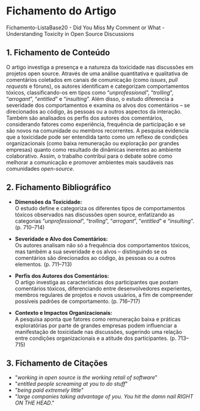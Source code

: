 # Fichamento do Artigo

Fichamento-ListaBase20 - Did You Miss My Comment or What - Understanding Toxicity in Open Source Discussions

## 1. Fichamento de Conteúdo

O artigo investiga a presença e a natureza da toxicidade nas discussões em projetos open source. Através de uma análise quantitativa e qualitativa de comentários coletados em canais de comunicação (como *issues*, *pull requests* e fóruns), os autores identificam e categorizam comportamentos tóxicos, classificando-os em tipos como “*unprofessiona*l”, “*trolling*”, “*arrogant*”, “*entitled*” e “*insulting*”. Além disso, o estudo diferencia a severidade dos comportamentos e examina os alvos dos comentários – se direcionados ao código, às pessoas ou a outros aspectos da interação. Também são analisados os perfis dos autores dos comentários, considerando fatores como experiência, frequência de participação e se são novos na comunidade ou membros recorrentes. A pesquisa evidencia que a toxicidade pode ser entendida tanto como um reflexo de condições organizacionais (como baixa remuneração ou exploração por grandes empresas) quanto como resultado de dinâmicas inerentes ao ambiente colaborativo. Assim, o trabalho contribui para o debate sobre como melhorar a comunicação e promover ambientes mais saudáveis nas comunidades *open-source*.

## 2. Fichamento Bibliográfico

- **Dimensões da Toxicidade:**  
  O estudo define e categoriza os diferentes tipos de comportamentos tóxicos observados nas discussões open source, enfatizando as categorias “*unprofessional*”, “*trolling*”, “*arrogant*”, “*entitled*” e “*insulting*”. (p. 710–714)

- **Severidade e Alvo dos Comentários:**  
  Os autores analisam não só a frequência dos comportamentos tóxicos, mas também a sua severidade e os alvos – distinguindo se os comentários são direcionados ao código, às pessoas ou a outros elementos. (p. 711–713)

- **Perfis dos Autores dos Comentários:**  
  O artigo investiga as características dos participantes que postam comentários tóxicos, diferenciando entre desenvolvedores experientes, membros regulares de projetos e novos usuários, a fim de compreender possíveis padrões de comportamento. (p. 716–717)

- **Contexto e Impactos Organizacionais:**  
  A pesquisa aponta que fatores como remuneração baixa e práticas exploratórias por parte de grandes empresas podem influenciar a manifestação de toxicidade nas discussões, sugerindo uma relação entre condições organizacionais e a atitude dos participantes. (p. 713–715)

## 3. Fichamento de Citações

- "*working in open source is the working retail of software*"  
- "*entitled people screaming at you to do stuff*"  
- "*being paid extremely little*"  
- "*large companies taking advantage of you. You hit the damn nail RIGHT ON THE HEAD*."  
